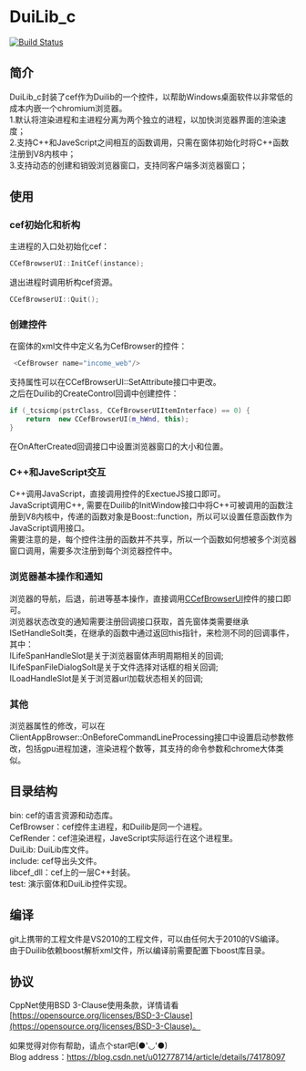 # DuiLib_c
<p align="left">
    <a href="https://travis-ci.org/caozhiyi/CppNet"><img src="https://travis-ci.org/caozhiyi/CppNet.svg?branch=master" alt="Build Status"></a>
</p> 

## 简介
DuiLib_c封装了cef作为Duilib的一个控件，以帮助Windows桌面软件以非常低的成本内嵌一个chromium浏览器。   
1.默认将渲染进程和主进程分离为两个独立的进程，以加快浏览器界面的渲染速度；    
2.支持C++和JaveScript之间相互的函数调用，只需在窗体初始化时将C++函数注册到V8内核中；   
3.支持动态的创建和销毁浏览器窗口，支持同客户端多浏览器窗口；    

## 使用

### cef初始化和析构   
主进程的入口处初始化cef：   
```c++
CCefBrowserUI::InitCef(instance);                                                                                      
```
退出进程时调用析构cef资源。   
```c++
CCefBrowserUI::Quit();
```
   
### 创建控件
在窗体的xml文件中定义名为CefBrowser的控件：   
```c++
 <CefBrowser name="income_web"/>
```
支持属性可以在CCefBrowserUI::SetAttribute接口中更改。   
之后在Duilib的CreateControl回调中创建控件：      
```c++
if (_tcsicmp(pstrClass, CCefBrowserUIItemInterface) == 0) {
	return  new CCefBrowserUI(m_hWnd, this);
}
```
在OnAfterCreated回调接口中设置浏览器窗口的大小和位置。    
   
### C++和JaveScript交互    
C++调用JavaScript，直接调用控件的ExectueJS接口即可。    
JavaScript调用C++, 需要在Duilib的InitWindow接口中将C++可被调用的函数注册到V8内核中，传递的函数对象是Boost::function，所以可以设置任意函数作为JavaScript调用接口。    
需要注意的是，每个控件注册的函数并不共享，所以一个函数如何想被多个浏览器窗口调用，需要多次注册到每个浏览器控件中。  
   
### 浏览器基本操作和通知   
浏览器的导航，后退，前进等基本操作，直接调用[CCefBrowserUI](/test/UICefBrowser.h)控件的接口即可。   
浏览器状态改变的通知需要注册回调接口获取，首先窗体类需要继承ISetHandleSolt类，在继承的函数中通过返回this指针，来检测不同的回调事件，其中：  
ILifeSpanHandleSlot是关于浏览器窗体声明周期相关的回调;   
ILifeSpanFileDialogSolt是关于文件选择对话框的相关回调;    
ILoadHandleSlot是关于浏览器url加载状态相关的回调;   
   
### 其他
浏览器属性的修改，可以在ClientAppBrowser::OnBeforeCommandLineProcessing接口中设置启动参数修改，包括gpu进程加速，渲染进程个数等，其支持的命令参数和chrome大体类似。   
   
## 目录结构
bin: cef的语言资源和动态库。   
CefBrowser：cef控件主进程，和Duilib是同一个进程。   
CefRender：cef渲染进程，JaveScript实际运行在这个进程里。   
DuiLib: DuiLib库文件。   
include: cef导出头文件。   
libcef_dll：cef上的一层C++封装。    
test: 演示窗体和DuiLib控件实现。  
   
## 编译
git上携带的工程文件是VS2010的工程文件，可以由任何大于2010的VS编译。    
由于Duilib依赖boost解析xml文件，所以编译前需要配置下boost库目录。   

## 协议

CppNet使用BSD 3-Clause使用条款，详情请看[https://opensource.org/licenses/BSD-3-Clause](https://opensource.org/licenses/BSD-3-Clause)。  

如果觉得对你有帮助，请点个star吧(●'◡'●)   
Blog address：https://blog.csdn.net/u012778714/article/details/74178097   
